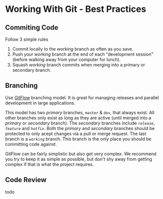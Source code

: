# Working With Git - Best Practices

## Commiting Code 

Follow 3 simple rules

1. Commit locally to the _working_ branch as often as you save.
1. Push your _working_ branch at the end of each "development session" (before walking away from your computer for lunch).
1. Squash _working_ branch commits when merging into a primary or secondary branch.

## Branching

Use [GitFlow](https://datasift.github.io/gitflow/IntroducingGitFlow.html) branching model.
It is great for managing releases and parallel development in large applications.

This model has two _primary_ branches, `master` & `dev`, that always exist. 
All other branches only exist as long as they are active (until merged into a _primary_ or _secondary_ branch).
The _secondary_ branches include _`release`_, _`feature`_ and _`hotfix`_. 
Both the _primary_ and _secondary_ branches should be protected to only acept changes via a pull or merge request. 
The last branch is a _`working`_ branch.
This branch is the only place you should be committing code against.

GitFlow can be fairly simplistic but also get very complex. 
We recommend you try to keep it as simple as possible, but don't shy away from getting complex if that is what the project requires.

## Code Review

todo
